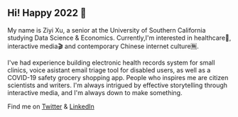 ## Hi! Happy 2022 👋

My name is Ziyi Xu, a senior at the University of Southern California studying Data Science & Economics. Currently,I'm interested in healthcare💊, interactive media🎬 and contemporary Chinese internet culture🈚️. 

I've had experience building electronic health records system for small clinics, voice asistant email triage tool for disabled users, as well as a COVID-19 safety grocery shopping app. People who inspires me are citizen scientists and writers. I'm always intrigued by effective storytelling through 
interactive media, and I'm always down to make something. 

Find me on [Twitter](https://twitter.com/Ziyi_X) & [LinkedIn](https://www.linkedin.com/in/ziyi-xu-800ab812a/)

